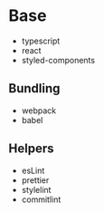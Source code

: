 # Base

- typescript
- react
- styled-components

## Bundling

- webpack
- babel

## Helpers

- esLint
- prettier
- stylelint
- commitlint
